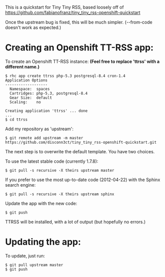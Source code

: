 This is a quickstart for Tiny Tiny RSS, based loosely off of 
https://github.com/fabianofranz/tiny_tiny_rss-openshift-quickstart

Once the upstream bug is fixed, this will be much simpler. (--from-code doesn't work as expected.)

Creating an Openshift TT-RSS app:
=================================

To create an Openshift TT-RSS instance: **(Feel free to replace 'ttrss' with a different name.)**

    $ rhc app create ttrss php-5.3 postgresql-8.4 cron-1.4
    Application Options
    -------------------
      Namespace:  spaces
      Cartridges: php-5.3, postgresql-8.4
      Gear Size:  default
      Scaling:    no
    
    Creating application 'ttrss' ... done
    ...
    $ cd ttrss
    
Add my repository as 'upstream':

    $ git remote add upstream -m master https://github.com/disconn3ct/tiny_tiny_rss-openshift-quickstart.git

The next step is to overwrite the default template. You have two choices.

To use the latest stable code (currently 1.7.8):

    $ git pull -s recursive -X theirs upstream master

If you prefer to use the most up-to-date code (2012-04-22) with the Sphinx search engine:

    $ git pull -s recursive -X theirs upstream sphinx

Update the app with the new code:

    $ git push

TTRSS will be installed, with a lot of output (but hopefully no errors.)

Updating the app:
=================
To update, just run:

    $ git pull upstream master
    $ git push
